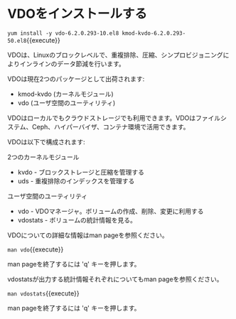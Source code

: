 # VDOをインストールする

`yum install -y vdo-6.2.0.293-10.el8 kmod-kvdo-6.2.0.293-50.el8`{{execute}}

VDOは、Linuxのブロックレベルで、重複排除、圧縮、シンプロビジョニングによりインラインのデータ節減を行います。

VDOは現在2つのパッケージとして出荷されます:
* kmod-kvdo (カーネルモジュール)
* vdo (ユーザ空間のユーティリティ)

VDOはローカルでもクラウドストレージでも利用できます。VDOはファイルシステム、Ceph、ハイパーバイザ、コンテナ環境で活用できます。

VDOは以下で構成されます:

2つのカーネルモジュール
* kvdo     - ブロックストレージと圧縮を管理する
* uds      - 重複排除のインデックスを管理する

ユーザ空間のユーティリティ
* vdo      - VDOマネージャ。ボリュームの作成、削除、変更に利用する
* vdostats - ボリュームの統計情報を見る。

VDOについての詳細な情報はman pageを参照ください。

`man vdo`{{execute}}

man pageを終了するには 'q' キーを押します。

vdostatsが出力する統計情報それぞれについてもman pageを参照ください。

`man vdostats`{{execute}}

man pageを終了するには 'q' キーを押します。


